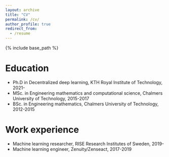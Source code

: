 ```yaml
---
layout: archive
title: "CV"
permalink: /cv/
author_profile: true
redirect_from:
  - /resume
---
```


{% include base_path %}

Education
======
* Ph.D in Decentralized deep learning, KTH Royal Institute of Technology, 2021-
* MSc. in Engineering mathematics and computational science, Chalmers University of Technology, 2015-2017
* BSc. in Engineering mathematics, Chalmers University of Technology, 2012-2015


Work experience
======
* Machine learning researcher, RISE Research Institutes of Sweden, 2019-
* Machine learning engineer, Zenuity/Zenseact, 2017-2019
